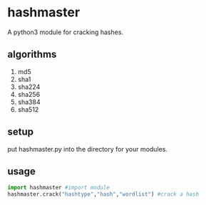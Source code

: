 # hashmaster
A python3 module for cracking hashes.
## algorithms
1. md5
2. sha1
3. sha224
4. sha256
5. sha384
6. sha512
## setup
put hashmaster.py into the directory for your modules.
## usage
```python
import hashmaster #import module
hashmaster.crack("hashtype","hash","wordlist") #crack a hash
```
